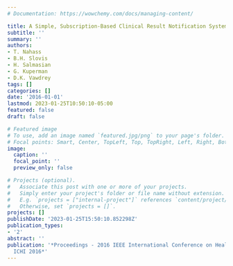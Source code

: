 ```yaml
---
# Documentation: https://wowchemy.com/docs/managing-content/

title: A Simple, Subscription-Based Clinical Result Notification System
subtitle: ''
summary: ''
authors:
- T. Nahass
- B.H. Slovis
- H. Salmasian
- G. Kuperman
- D.K. Vawdrey
tags: []
categories: []
date: '2016-01-01'
lastmod: 2023-01-25T10:50:10-05:00
featured: false
draft: false

# Featured image
# To use, add an image named `featured.jpg/png` to your page's folder.
# Focal points: Smart, Center, TopLeft, Top, TopRight, Left, Right, BottomLeft, Bottom, BottomRight.
image:
  caption: ''
  focal_point: ''
  preview_only: false

# Projects (optional).
#   Associate this post with one or more of your projects.
#   Simply enter your project's folder or file name without extension.
#   E.g. `projects = ["internal-project"]` references `content/project/deep-learning/index.md`.
#   Otherwise, set `projects = []`.
projects: []
publishDate: '2023-01-25T15:50:10.852298Z'
publication_types:
- '2'
abstract: ''
publication: '*Proceedings - 2016 IEEE International Conference on Healthcare Informatics,
  ICHI 2016*'
---
```

